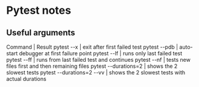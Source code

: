 # Pytest notes

## Useful arguments
Command | Result
pytest --x | exit after first failed test
pytest --pdb | auto-start debugger at first failure point
pytest --lf	| runs only last failed test
pytest --ff | runs from last failed test and continues
pytest --nf | tests new files first and then remaining files
pytest --durations=2 | shows the 2 slowest tests
pytest --durations=2 --vv | shows the 2 slowest tests with actual durations

